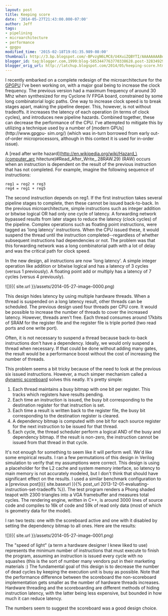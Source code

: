 ```yaml
---
layout: post
title: Keeping score
date: '2014-05-27T21:43:00.000-07:00'
author: Jeff
tags:
- pipelining
- microarchitecture
- performance
- gpgpu
modified_time: '2015-02-18T19:01:35.989-08:00'
thumbnail: http://3.bp.blogspot.com/-BPvzgN6LMC8/U4XuiZQBYTI/AAAAAAAABds/u6FVDFql2WA/s72-c/v2-pipeline-diagram.png
blogger_id: tag:blogger.com,1999:blog-5853447763770338628.post-3283492986433616637
blogger_orig_url: http://latchup.blogspot.com/2014/05/keeping-score.html
---
```


I recently embarked on a complete redesign of the microarchitecture for the
[GPGPU](https://github.com/jbush001/GPGPU) I've been working on, with a major
goal being to increase the clock frequency. The previous version had a maximum
frequency of around 30 Mhz when synthesized for my Cyclone IV FPGA board,
constrained by some long combinatorial logic paths. One way to increase clock
speed is to break stages apart, making the pipeline deeper. This, however, is
not without tradeoffs. it increases the latency of each operation (in terms of
clock cycles), and introduces new pipeline hazards. Combined together, these
can decrease the performance of the CPU. I've attempted to mitigate this by
utilizing a technique used by a number of [modern GPUs](http://www.gpgpu-
sim.org/) (which was in-turn borrowed from early out-of-order microprocessors,
although in this context it is used for in-order issue).

A [read after write hazard](http://en.wikipedia.org/wiki/Hazard_\(computer_arc
hitecture\)#Read_After_Write_.28RAW.29) (RAW) occurs when an instruction is
dependent on the result of the previous instruction that has not completed.
For example, imagine the following sequence of instructions:

    reg1 = reg2 + reg3
    reg4 = reg1 + reg5

The second instruction depends on reg1.  If the first instruction takes
several pipeline stages to complete, then these cannot be issued back-to-back.
In the previous microarchitecture, simple instructions such as integer
addition or bitwise logical OR had only one cycle of latency. A forwarding
network bypassed results from later stages to reduce the latency (clock
cycles) of the pipeline. Complex operations such as floating point
instructions, were tagged as 'long latency' instructions.  When the CPU issued
these, it would suspend the thread until the instruction completed--regardless
of whether subsequent instructions had dependencies or not. The problem was
that this forwarding network was a long combinatorial path with a lot of delay
and was the critical path for clock speed.

In the new design, all instructions are now 'long latency'. A simple integer
operation like addition or bitwise logical and has a latency of 3 cycles
(versus 1 previously).  A floating point add or multiply has a latency of 7
cycles (versus 4 previously).

![]({{ site.url }}/assets/2014-05-27-image-0000.png)

This design hides latency by using multiple hardware threads.  When a thread
is suspended on a long latency result, other threads can be scheduled.  The
previous design used four threads per CPU core.  It would be possible to
increase the number of threads to cover the increased latency.  However,
threads aren't free. Each thread consumes around 17kbits of SRAM for the
register file and the register file is triple ported (two read ports and one
write port).

Often, it is not necessary to suspend a thread because back-to-back
instructions don't have a dependency. Ideally, we would only suspend a thread
when necessary. If that could be done without adding many gates, the result
would be a performance boost without the cost of increasing the number of
threads.

This problem seems a bit tricky because of the need to look at the previous
six issued instructions.  However, a much simper mechanism called a [dynamic
scoreboard](http://en.wikipedia.org/wiki/Scoreboarding) solves this neatly.
It's pretty simple:

1. Each thread maintains a busy bitmap with one bit per register. This tracks
which registers have results pending.
2. Each time an instruction is issued, the busy bit corresponding to the
destination register for that instruction is set.
3. Each time a result is written back to the register file, the busy bit
corresponding to the destination register is cleared.
4. A dependency bitmap is computed with one bit for each source register for
the next instruction to be issued for that thread.
5. Each cycle, the thread scheduler perform a logical AND of the busy and
dependency bitmap.  If the result is non-zero, the instruction cannot be
issued from that thread in that cycle.

It's not enough for something to seem like it will perform well.  We'd like
some empirical results.  I ran a few permutations of this design in Verilog
simulation to verify that my assumptions were correct. This design is using a
placeholder for the L2 cache and system memory interface, so latency to main
memory is not accurately modeled, but I don't think that should have
significant effect on the results. I used a similar benchmark configuration to
a [previous post]({{ site.baseurl }}{% post_url 2013-12-01-evaluating-instruction-set-tradeoffs %}).
The test program renders a Phong shaded teapot
with 2300 triangles into a VGA framebuffer and measures total cycles. The
rendering engine, written in C++, is around 3000 lines of source code and
compiles to 16k of code and 59k of read only data (most of which is geometry
data for the model).

I ran two tests: one with the scoreboard active and one with it disabled by
setting the dependency bitmap to all ones.  Here are the results:

![]({{ site.url }}/assets/2014-05-27-image-0001.png)

The "speed of light" (a term a hardware designer I knew liked to use)
represents the minimum number of instructions that must execute to finish the
program, assuming an instruction is issued every cycle with no squashes (this
is the sort of number many vendors put in their marketing materials :) The
fundamental goal of this design is to decrease the number of dead cycles by
keeping the execution unit is busy as possible. Note that the performance
difference between the scoreboard the non-scoreboard implementation gets
smaller as the number of hardware threads increases. Hardware threading and
the scoreboarding are different methods of hiding instruction latency, with
the latter being less expensive, but bounded in how much it can reduce
latency.

The numbers seem to suggest the scoreboard was a good design choice.
